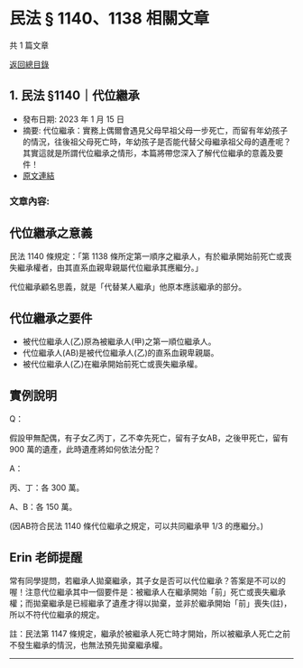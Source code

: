 # 民法 § 1140、1138 相關文章

共 1 篇文章

[返回總目錄](00_總目錄.md)

## 1. 民法 §1140｜代位繼承

- 發布日期: 2023 年 1 月 15 日
- 摘要: 代位繼承：實務上偶爾會遇見父母早祖父母一步死亡，而留有年幼孩子的情況，往後祖父母死亡時，年幼孩子是否能代替父母繼承祖父母的遺產呢？其實這就是所謂代位繼承之情形，本篇將帶您深入了解代位繼承的意義及要件！
- [原文連結](https://www.jasper-realestate.com/%e6%b0%91%e6%b3%95-%c2%a71140%ef%bd%9c%e4%bb%a3%e4%bd%8d%e7%b9%bc%e6%89%bf/)

### 文章內容:

## 代位繼承之意義

民法 1140 條規定：「第 1138 條所定第一順序之繼承人，有於繼承開始前死亡或喪失繼承權者，由其直系血親卑親屬代位繼承其應繼分。」

代位繼承顧名思義，就是「代替某人繼承」他原本應該繼承的部分。

## 代位繼承之要件

- 被代位繼承人(乙)原為被繼承人(甲)之第一順位繼承人。
- 代位繼承人(AB)是被代位繼承人(乙)的直系血親卑親屬。
- 被代位繼承人(乙)在繼承開始前死亡或喪失繼承權。

## 實例說明

Q：

假設甲無配偶，有子女乙丙丁，乙不幸先死亡，留有子女AB，之後甲死亡，留有 900 萬的遺產，此時遺產將如何依法分配？

A：

丙、丁：各 300 萬。

A、B：各 150 萬。

(因AB符合民法 1140 條代位繼承之規定，可以共同繼承甲 1/3 的應繼分。)

## Erin 老師提醒

常有同學提問，若繼承人拋棄繼承，其子女是否可以代位繼承？答案是不可以的喔！注意代位繼承其中一個要件是：被繼承人在繼承開始「前」死亡或喪失繼承權；而拋棄繼承是已經繼承了遺產才得以拋棄，並非於繼承開始「前」喪失(註)，所以不符代位繼承的規定。

註：民法第 1147 條規定，繼承於被繼承人死亡時才開始，所以被繼承人死亡之前不發生繼承的情況，也無法預先拋棄繼承權。

---

